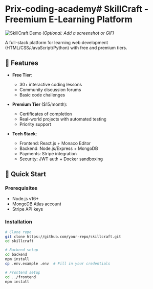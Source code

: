 # Prix-coding-academy# SkillCraft - Freemium E-Learning Platform

![SkillCraft Demo](demo.gif) *(Optional: Add a screenshot or GIF)*

A full-stack platform for learning web development (HTML/CSS/JavaScript/Python) with free and premium tiers.

## 🌟 Features

- **Free Tier**:
  - 30+ interactive coding lessons
  - Community discussion forums
  - Basic code challenges

- **Premium Tier** ($15/month):
  - Certificates of completion
  - Real-world projects with automated testing
  - Priority support

- **Tech Stack**:
  - Frontend: React.js + Monaco Editor
  - Backend: Node.js/Express + MongoDB
  - Payments: Stripe integration
  - Security: JWT auth + Docker sandboxing

## 🚀 Quick Start

### Prerequisites
- Node.js v16+
- MongoDB Atlas account
- Stripe API keys

### Installation
```bash
# Clone repo
git clone https://github.com/your-repo/skillcraft.git
cd skillcraft

# Backend setup
cd backend
npm install
cp .env.example .env  # Fill in your credentials

# Frontend setup
cd ../frontend
npm install
